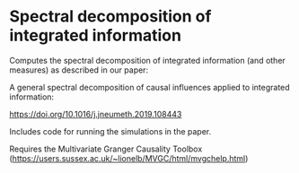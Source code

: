 # Spectral decomposition of integrated information

Computes the spectral decomposition of integrated information (and other measures) as described in our paper:

A general spectral decomposition of causal influences applied to integrated information:

https://doi.org/10.1016/j.jneumeth.2019.108443

Includes code for running the simulations in the paper.
 
Requires the Multivariate Granger Causality Toolbox (https://users.sussex.ac.uk/~lionelb/MVGC/html/mvgchelp.html)
